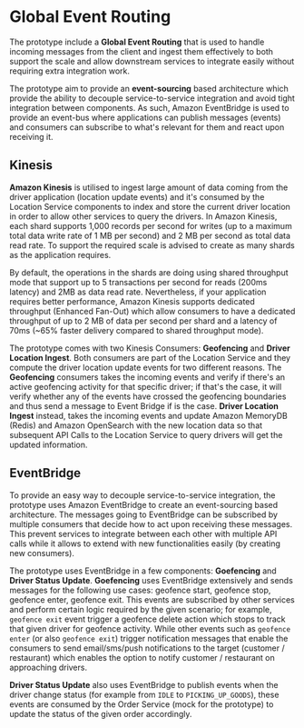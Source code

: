 # Global Event Routing

The prototype include a **Global Event Routing** that is used to handle incoming messages from the client and ingest them effectively to both support the scale and allow downstream services to integrate easily without requiring extra integration work.

The prototype aim to provide an **event-sourcing** based architecture which provide the ability to decouple service-to-service integration and avoid tight integration between components. As such, Amazon EventBridge is used to provide an event-bus where applications can publish messages (events) and consumers can subscribe to what's relevant for them and react upon receiving it.

## Kinesis

**Amazon Kinesis** is utilised to ingest large amount of data coming from the driver application (location update events) and it's consumed by the Location Service components to index and store the current driver location in order to allow other services to query the drivers. In Amazon Kinesis, each shard supports 1,000 records per second for writes (up to a maximum total data write rate of 1 MB per second) and 2 MB per second as total data read rate. To support the required scale is advised to create as many shards as the application requires.

By default, the operations in the shards are doing using shared throughput mode that support up to 5 transactions per second for reads (200ms latency) and 2MB as data read rate. Nevertheless, if your application requires better performance, Amazon Kinesis supports dedicated throughput (Enhanced Fan-Out) which allow consumers to have a dedicated throughput of up to 2 MB of data per second per shard and a latency of 70ms (~65% faster delivery compared to shared throughput mode).

The prototype comes with two Kinesis Consumers: **Geofencing** and **Driver Location Ingest**. Both consumers are part of the Location Service and they compute the driver location update events for two different reasons. The **Geofencing** consumers takes the incoming events and verify if there's an active geofencing activity for that specific driver; if that's the case, it will verify whether any of the events have crossed the geofencing boundaries and thus send a message to Event Bridge if is the case. **Driver Location Ingest** instead, takes the incoming events and update Amazon MemoryDB (Redis) and Amazon OpenSearch with the new location data so that subsequent API Calls to the Location Service to query drivers will get the updated information.

## EventBridge

To provide an easy way to decouple service-to-service integration, the prototype uses Amazon EventBridge to create an event-sourcing based architecture. The messages going to EventBridge can be subscribed by multiple consumers that decide how to act upon receiving these messages. This prevent services to integrate between each other with multiple API calls while it allows to extend with new functionalities easily (by creating new consumers).

The prototype uses EventBridge in a few components: **Goefencing** and **Driver Status Update**. **Goefencing** uses EventBridge extensively and sends messages for the following use cases: geofence start, geofence stop, geofence enter, geofence exit. This events are subscribed by other services and perform certain logic required by the given scenario; for example, `geofence exit` event trigger a geofence delete action which stops to track that given driver for geofence activity. While other events such as `geofence enter` (or also `geofence exit`) trigger notification messages that enable the consumers to send email/sms/push notifications to the target (customer / restaurant) which enables the option to notify customer / restaurant on approaching drivers.

**Driver Status Update** also uses EventBridge to publish events when the driver change status (for example from `IDLE` to `PICKING_UP_GOODS`), these events are consumed by the Order Service (mock for the prototype) to update the status of the given order accordingly.